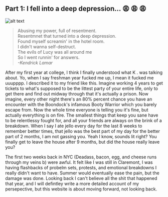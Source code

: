 ## Part 1: I fell into a deep depression... :weary: :weary: :weary:
![alt text](https://media.giphy.com/media/toZspROpA8oEg/giphy.gif)
> Abusing my power, full of resentment.   
> Resentmnet that turned into a deep depression.  
>  Found myself screamin' in the hotel room.  
> I didn't wanna self-destruct.   
> The evils of Lucy was all around me  
> So I went runnin' for answers.  
> *-Kendrick Lamar*  

After my first year at college, I think I finally understood what K . was talking about. Yo, when I say freshman year fucked me up, I mean it fucked me uuupppp. I
described it to my friend like this. Imagine working 4 years to get tickets to
what's supposed to be the littest party of your entire life, only to get there
and find out midway through that it's actually a prison. Now imagine, every
other night there's an 80% percent chance you have an encounter with the
Boondock's infamous Booty Warrior which you barely escape from. Now the whole time
everyone is telling you it's fine, but actually everything is on fire.
The smallest things that keep you sane have to be relentlessy
fought for, and all your friends are always on the brink of a breakdown. When
I say I ate jello every day for the last 8 weeks to remember better times, that
jello was the best part of my day for the better part of 2 months, I am not gassing you.
Yeah I know, sounds lit right? You finally get to leave the house after 9 months,
but did the house really leave you?

The first two weeks back in NYC (Deadass, bacon, egg, and cheese runs through
my veins b) were awful. It felt like I was still in Claremont, I was having
flashbacks of probelm sets, protests, and emotional breakdowns I really didn't
want to have. Summer would eventually ease the pain, but the damage was done.
Looking back I can't believe all the shit that happened that year, and I will
defintley write a more detailed account of my persepective, but this website is
about moving forward, not looking back.
